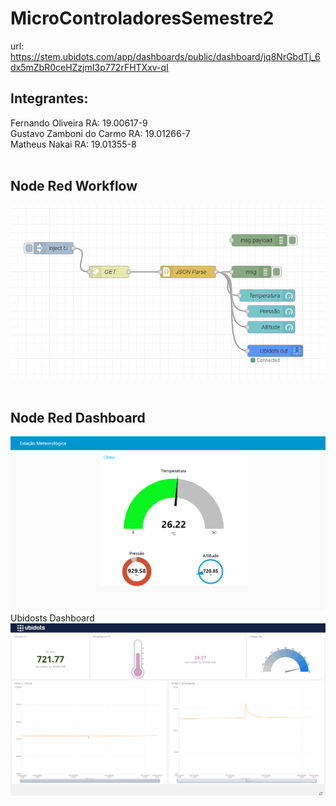 # MicroControladoresSemestre2 <br />
url: https://stem.ubidots.com/app/dashboards/public/dashboard/jq8NrGbdTj_6dx5mZbR0ceHZzjmI3p772rFHTXxv-qI
## Integrantes:
Fernando Oliveira         RA: 19.00617-9 <br />
Gustavo Zamboni do Carmo  RA: 19.01266-7 <br />
Matheus Nakai             RA: 19.01355-8 <br />
<br />
## Node Red Workflow
<img src= "https://github.com/MatheusNakai/MicroControladoresSemestre2/blob/main/NodeRed.PNG?raw=true"/> <br />
<br />
## Node Red Dashboard
<img src="https://github.com/MatheusNakai/MicroControladoresSemestre2/blob/main/NodeRedDashboard.PNG?raw=true" />
<br />
Ubidosts Dashboard
<img src= "https://github.com/MatheusNakai/MicroControladoresSemestre2/blob/main/UbidotsDashboard.PNG?raw=true" />
